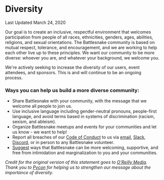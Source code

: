 # Diversity

Last Updated March 24, 2020

Our goal is to create an inclusive, respectful environment that welcomes participation from people of all races, ethnicities, genders, ages, abilities, religions, and sexual orientations. The Battlesnake community is based on mutual respect, tolerance, and encouragement, and we are working to help each other live up to these principles. We want our community to be more diverse: whoever you are, and whatever your background, we welcome you.

We're actively seeking to increase the diversity of our users, event attendees, and sponsors. This is and will continue to be an ongoing process.

### Ways you can help us build a more diverse community:

* Share Battlesnake with your community, with the message that we welcome all people to join us.
* Use inclusive language including gender-neutral pronouns, people-first language, and avoid terms based in systems of discrimination \(racism, sexism, and ableism\).
* Organize Battlesnake meetups and events for your communities and let us know - we want to help!
* Report all breaches of our [Code of Conduct](conduct.md) to us via [email](mailto:report@battlesnake.com), [Slack](https://play.battlesnake.com/slack/), [Discord](https://play.battlesnake.com/discord/), or in person to any Battlesnake volunteer.
* [Suggest](mailto:hello@battlesnake.com) ways that Battlesnake can be more welcoming, supportive, and free from intimidation and marginalization to you and your communities.

_Credit for the original version of this statement goes to_ [_O'Reilly Media_](http://assets.en.oreilly.com/1/eventprovider/1/ConfDiversity.pdf)_.  
Thank you to_ [_Pycon_](https://us.pycon.org/2019/about/diversity/) _for helping us to strengthen our message about the importance of diversity._

